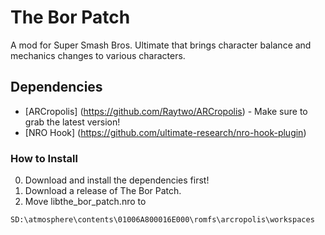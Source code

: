 # The Bor Patch

A mod for Super Smash Bros. Ultimate that brings character balance and mechanics changes to various characters.

## Dependencies

* [ARCropolis] (https://github.com/Raytwo/ARCropolis) - Make sure to grab the latest version!
* [NRO Hook] (https://github.com/ultimate-research/nro-hook-plugin)

### How to Install

0. Download and install the dependencies first!
1. Download a release of The Bor Patch.
2. Move libthe_bor_patch.nro to
```bash
SD:\atmosphere\contents\01006A800016E000\romfs\arcropolis\workspaces
```